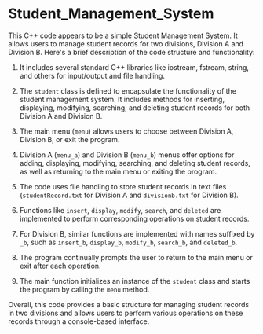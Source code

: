 # Student_Management_System
This C++ code appears to be a simple Student Management System. It allows users to manage student records for two divisions, Division A and Division B. Here's a brief description of the code structure and functionality:

1. It includes several standard C++ libraries like iostream, fstream, string, and others for input/output and file handling.

2. The `student` class is defined to encapsulate the functionality of the student management system. It includes methods for inserting, displaying, modifying, searching, and deleting student records for both Division A and Division B.

3. The main menu (`menu`) allows users to choose between Division A, Division B, or exit the program.

4. Division A (`menu_a`) and Division B (`menu_b`) menus offer options for adding, displaying, modifying, searching, and deleting student records, as well as returning to the main menu or exiting the program.

5. The code uses file handling to store student records in text files (`studentRecord.txt` for Division A and `divisionb.txt` for Division B).

6. Functions like `insert`, `display`, `modify`, `search`, and `deleted` are implemented to perform corresponding operations on student records.

7. For Division B, similar functions are implemented with names suffixed by `_b`, such as `insert_b`, `display_b`, `modify_b`, `search_b`, and `deleted_b`.

8. The program continually prompts the user to return to the main menu or exit after each operation.

9. The main function initializes an instance of the `student` class and starts the program by calling the `menu` method.

Overall, this code provides a basic structure for managing student records in two divisions and allows users to perform various operations on these records through a console-based interface.
